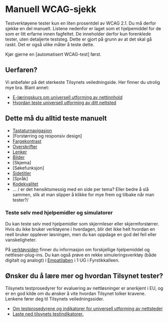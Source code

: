 # Manuell WCAG-sjekk

Testverktøyene tester kun en liten prosentdel av WCAG 2.1. Du må derfor sjekke en del manuelt. Listene nedenfor er laget som et hjelpemiddel for de som er litt erfarne innen fagfeltet. De inneholder derfor kun forenklede tester, uten detaljerte teststeg. Dette er gjort på grunn av at det skal gå raskt. Det er også ulike måter å teste dette.   

Kjør gjerne en [automatisert WCAG-test] først.
 
## Uerfaren?  

Vi anbefaler på det sterkeste Tilsynets veiledningside. Her finner du utrolig mye bra. Blant annet: 
- [E-læringskurs om universell utforming av nettinnhold](https://uu.difi.no/krav-og-regelverk/kom-i-gang/e-laeringskurs-om-universell-utforming-av-nettinnhold)
- [Hvordan teste universell utforming av ditt nettsted](https://uu.difi.no/krav-og-regelverk/kom-i-gang/hvordan-teste-universell-utforming-av-ditt-nettsted)


## Dette må du alltid teste manuelt

- [Tastaturnavigasjon](/hvordan-faa-det-til/UU-testing/manuell-testing/tastaturnavigasjon/)
- [Forstørring og responsiv design]
- [Fargekontrast](https://navikt.github.io/uu/hvordan-faa-det-til/UU-testing/manuell-testing/fargekontrast/)
- [Overskrifter](https://navikt.github.io/uu/hvordan-faa-det-til/UU-testing/manuell-testing/overskrifter/)
- [Lenker](https://navikt.github.io/uu/hvordan-faa-det-til/UU-testing/manuell-testing/lenker/)
- [Bilder](https://navikt.github.io/uu/hvordan-faa-det-til/UU-testing/manuell-testing/bilder/)
- [Skjema]
- [Søkefunksjon]
- [Sidetitler](https://navikt.github.io/uu/hvordan-faa-det-til/UU-testing/manuell-testing/sidetitler/)
- [Språk]
- [Kodekvalitet](https://navikt.github.io/uu/hvordan-faa-det-til/UU-testing/manuell-testing/kodekvalitet/)
- ...
/ er det hensiktsmessig med en side per tema? Eller bedre å slå sammen, slik at man slipper å klikke for mye frem og tilbake når man tester?/

### Teste selv med hjelpemidler og simulatorer
Du kan teste selv med hjelpemidler som skjermleser eller skjermforstørrer. Hvis du ikke bruker verktøyene i hverdagen, blir det ikke helt hvordan en reell bruker opplever løsningen, men du kan oppdage en god del feil eller vanskeligheter.

På [verktøysiden](/hvordan-faa-det-til/UU-testing/verktøykasse.md) finner du informasjon om forskjellige hjelpemiddel og nettleser-plug-ins. 
Du kan også prøve en rekke simuleringsverktøy (både digitalt og analogt) i [Empatilaben](/hvordan-faa-det-til/UU-testing/empati-lab.md) i 1 UG i Fyrstikkalleen. 


## Ønsker du å lære mer og hvordan Tilsynet tester?
Tilsynets testprosedyrer for evaluering av nettløsninger er anerkjent i EU, og er en god kilde om du ønsker å vite hvordan Tilsynet tolker kravene.  Lenkene fører deg til Tilsynets veiledningssider.

- [Om testprosedyrene og indikatorer for universell utforming av nettsteder](https://uu.difi.no/krav-og-regelverk/testprosedyrar-nettstader/om-testprosedyrar-og-indikatorar-universell-utforming-av-nettstader)
- [Laste ned tilsynets testindikatorer.](https://uu.difi.no/krav-og-regelverk/testprosedyrar-nettstader)
